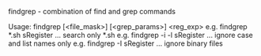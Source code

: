 findgrep - combination of find and grep commands

Usage: findgrep [<file_mask>] [<grep_params>] <reg_exp>
e.g. findgrep *.sh sRegister   ...  search only *.sh
e.g. findgrep -i -l sRegister  ...  ignore case and list names only
e.g. findgrep -I sRegister     ...  ignore binary files

